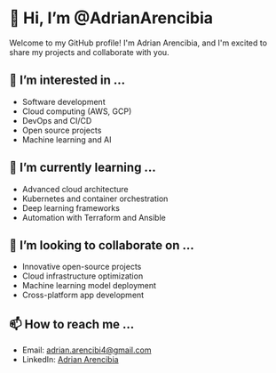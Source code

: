 # 👋 Hi, I’m @AdrianArencibia

Welcome to my GitHub profile! I'm Adrian Arencibia, and I'm excited to share my projects and collaborate with you.

## 👀 I’m interested in ...
- Software development
- Cloud computing (AWS, GCP)
- DevOps and CI/CD
- Open source projects
- Machine learning and AI

## 🌱 I’m currently learning ...
- Advanced cloud architecture
- Kubernetes and container orchestration
- Deep learning frameworks
- Automation with Terraform and Ansible

## 💞️ I’m looking to collaborate on ...
- Innovative open-source projects
- Cloud infrastructure optimization
- Machine learning model deployment
- Cross-platform app development

## 📫 How to reach me ...
- Email: adrian.arencibi4@gmail.com
- LinkedIn: [Adrian Arencibia](https://www.linkedin.com/in/adrian011494/)

<!---
AdrianArencibia/AdrianArencibia is a ✨ special ✨ repository because its `README.md` (this file) appears on your GitHub profile.
You can click the Preview link to take a look at your changes.
--->

